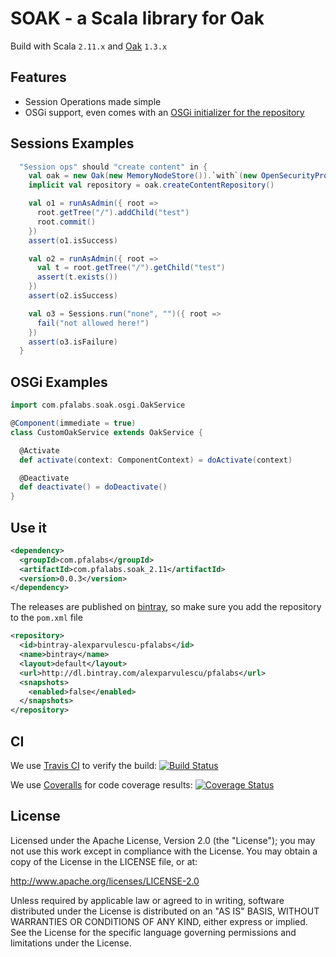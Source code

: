SOAK - a Scala library for Oak
==============================

Build with Scala ```2.11.x``` and [Oak](https://jackrabbit.apache.org/oak/) ```1.3.x```

Features
--------
* Session Operations made simple
* OSGi support, even comes with an [OSGi initializer for the repository](https://github.com/alexparvulescu/soak/blob/master/src/main/scala/com/pfalabs/soak/osgi/OakService.scala#L28)

Sessions Examples
-----------------

```scala
  "Session ops" should "create content" in {
    val oak = new Oak(new MemoryNodeStore()).`with`(new OpenSecurityProvider())
    implicit val repository = oak.createContentRepository()

    val o1 = runAsAdmin({ root =>
      root.getTree("/").addChild("test")
      root.commit()
    })
    assert(o1.isSuccess)

    val o2 = runAsAdmin({ root =>
      val t = root.getTree("/").getChild("test")
      assert(t.exists())
    })
    assert(o2.isSuccess)

    val o3 = Sessions.run("none", "")({ root =>
      fail("not allowed here!")
    })
    assert(o3.isFailure)
  }
```

OSGi Examples
-------------

```scala
import com.pfalabs.soak.osgi.OakService

@Component(immediate = true)
class CustomOakService extends OakService {

  @Activate
  def activate(context: ComponentContext) = doActivate(context)

  @Deactivate
  def deactivate() = doDeactivate()
}
```

Use it
------

```xml
<dependency>
  <groupId>com.pfalabs</groupId>
  <artifactId>com.pfalabs.soak_2.11</artifactId>
  <version>0.0.3</version>
</dependency>
```

The releases are published on [bintray](https://bintray.com/alexparvulescu/pfalabs/soak/view), so make sure you add the repository to the ```pom.xml``` file

```xml
<repository>
  <id>bintray-alexparvulescu-pfalabs</id>
  <name>bintray</name>
  <layout>default</layout>
  <url>http://dl.bintray.com/alexparvulescu/pfalabs</url>
  <snapshots>
    <enabled>false</enabled>
  </snapshots>
</repository>
```

CI
--

We use [Travis CI](http://travis-ci.org/) to verify the build: [![Build Status](https://travis-ci.org/alexparvulescu/soak.svg?branch=master)](https://travis-ci.org/alexparvulescu/soak)

We use [Coveralls](https://coveralls.io/r/alexparvulescu/soak) for code coverage results: [![Coverage Status](https://coveralls.io/repos/alexparvulescu/soak/badge.svg?branch=master&service=github)](https://coveralls.io/github/alexparvulescu/soak?branch=master)


License
-------

Licensed under the Apache License, Version 2.0 (the "License");
you may not use this work except in compliance with the License.
You may obtain a copy of the License in the LICENSE file, or at:

   http://www.apache.org/licenses/LICENSE-2.0

Unless required by applicable law or agreed to in writing, software
distributed under the License is distributed on an "AS IS" BASIS,
WITHOUT WARRANTIES OR CONDITIONS OF ANY KIND, either express or implied.
See the License for the specific language governing permissions and
limitations under the License.
